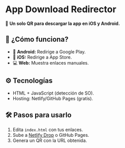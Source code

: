 # App Download Redirector  

🔗 **Un solo QR para descargar la app en iOS y Android.**  

## 🚀 ¿Cómo funciona?  
- 📱 **Android:** Redirige a Google Play.  
- 🍎 **iOS:** Redirige a App Store.  
- 💻 **Web:** Muestra enlaces manuales.  

## ⚙️ Tecnologías  
- HTML + JavaScript (detección de SO).  
- Hosting: Netlify/GitHub Pages (gratis).  

## 🛠 Pasos para usarlo  
1. Edita `index.html` con tus enlaces.  
2. Sube a [Netlify Drop](https://app.netlify.com/drop) o GitHub Pages.  
3. Genera un QR con la URL obtenida.  
